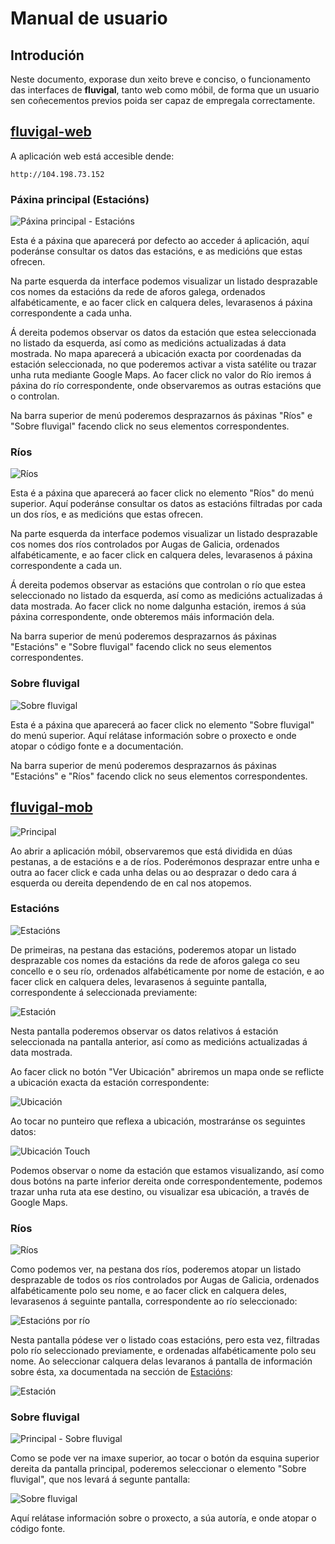 # Manual de usuario

## Introdución

Neste documento, exporase dun xeito breve e conciso, o funcionamento das interfaces de **fluvigal**, tanto web como móbil, de forma que un usuario sen coñecementos previos poida ser capaz de empregala correctamente.

## [fluvigal-web](../fluvigal/fluvigal-web)

A aplicación web está accesible dende:

    http://104.198.73.152

### Páxina principal (Estacións)

![Páxina principal - Estacións](img/mu_web_principal_estacions.png)

Esta é a páxina que aparecerá por defecto ao acceder á aplicación, aquí poderánse consultar os datos das estacións, e as medicións que estas ofrecen. 

Na parte esquerda da interface podemos visualizar un listado desprazable cos nomes da estacións da rede de aforos galega, ordenados alfabéticamente, e ao facer click en calquera deles, levarasenos á páxina correspondente a cada unha.

Á dereita podemos observar os datos da estación que estea seleccionada no listado da esquerda, así como as medicións actualizadas á data mostrada. No mapa aparecerá a ubicación exacta por coordenadas da estación seleccionada, no que poderemos activar a vista satélite ou trazar unha ruta mediante Google Maps. Ao facer click no valor do Río iremos á páxina do río correspondente, onde observaremos as outras estacións que o controlan.

Na barra superior de menú poderemos desprazarnos ás páxinas "Ríos" e "Sobre fluvigal" facendo click no seus elementos correspondentes.

### Ríos

![Ríos](img/mu_web_rios.png)

Esta é a páxina que aparecerá ao facer click no elemento "Ríos" do menú superior. Aquí poderánse consultar os datos as estacións filtradas por cada un dos ríos, e as medicións que estas ofrecen. 

Na parte esquerda da interface podemos visualizar un listado desprazable cos nomes dos ríos controlados por Augas de Galicia, ordenados alfabéticamente, e ao facer click en calquera deles, levarasenos á páxina correspondente a cada un.

Á dereita podemos observar as estacións que controlan o río que estea seleccionado no listado da esquerda, así como as medicións actualizadas á data mostrada. Ao facer click no nome dalgunha estación, iremos á súa páxina correspondente, onde obteremos máis información dela.

Na barra superior de menú poderemos desprazarnos ás páxinas "Estacións" e "Sobre fluvigal" facendo click no seus elementos correspondentes.

### Sobre fluvigal

![Sobre fluvigal](img/mu_web_about.png)

Esta é a páxina que aparecerá ao facer click no elemento "Sobre fluvigal" do menú superior. Aquí relátase información sobre o proxecto e onde atopar o código fonte e a documentación. 

Na barra superior de menú poderemos desprazarnos ás páxinas "Estacións" e "Ríos" facendo click no seus elementos correspondentes.

## [fluvigal-mob](../fluvigal/fluvigal-mob)

![Principal](img/mu_mob_principal.png)

Ao abrir a aplicación móbil, observaremos que está dividida en dúas pestanas, a de estacións e a de ríos. Poderémonos desprazar entre unha e outra ao facer click e cada unha delas ou ao desprazar o dedo cara á esquerda ou dereita dependendo de en cal nos atopemos.

### Estacións

![Estacións](img/mu_mob_estacions.png)

De primeiras, na pestana das estacións, poderemos atopar un listado desprazable cos nomes da estacións da rede de aforos galega co seu concello e o seu río, ordenados alfabéticamente por nome de estación, e ao facer click en calquera deles, levarasenos á seguinte pantalla, correspondente á seleccionada previamente:

![Estación](img/mu_mob_estacion.png)

Nesta pantalla poderemos observar os datos relativos á estación seleccionada na pantalla anterior, así como as medicións actualizadas á data mostrada.

Ao facer click no botón "Ver Ubicación" abriremos un mapa onde se reflicte a ubicación exacta da estación correspondente:

![Ubicación](img/mu_mob_ubicacion.png)

Ao tocar no punteiro que reflexa a ubicación, mostraránse os seguintes datos:

![Ubicación Touch](img/mu_mob_ubicacion_touch.png)

Podemos observar o nome da estación que estamos visualizando, así como dous botóns na parte inferior dereita onde correspondentemente, podemos trazar unha ruta ata ese destino, ou visualizar esa ubicación, a través de Google Maps.

### Ríos

![Ríos](img/mu_mob_rios.png)

Como podemos ver, na pestana dos ríos, poderemos atopar un listado desprazable de todos os ríos controlados por Augas de Galicia, ordenados alfabéticamente polo seu nome, e ao facer click en calquera deles, levarasenos á seguinte pantalla, correspondente ao río seleccionado:

![Estacións por río](img/mu_mob_estacions_rios.png)

Nesta pantalla pódese ver o listado coas estacións, pero esta vez, filtradas polo río seleccionado previamente, e ordenadas alfabéticamente polo seu nome. Ao seleccionar calquera delas levaranos á pantalla de información sobre ésta, xa documentada na sección de [Estacións](#estacións):

![Estación](img/mu_mob_estacion.png)

### Sobre fluvigal

![Principal - Sobre fluvigal](img/mu_mob_principal_about.png)

Como se pode ver na imaxe superior, ao tocar o botón da esquina superior dereita da pantalla principal, poderemos seleccionar o elemento "Sobre fluvigal", que nos levará á segunte pantalla:

![Sobre fluvigal](img/mu_mob_about.png)

Aquí relátase información sobre o proxecto, a súa autoría, e onde atopar o código fonte. 